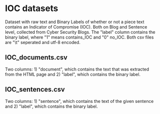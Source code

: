 # IOC datasets
Dataset with raw text and Binary Labels of whether or not a piece text contains an Indicator of Compromise (IOC). Both on Blog and Sentence level, collected from Cyber Security Blogs.  The "label" column contains the binary label, where "1" means contains_IOC and "0" no_IOC. Both csv files are "\t" seperated and utf-8 encoded.

## IOC_documents.csv
Two columns: 1) "document", which contains the text that was extracted from the HTML page and 2) "label", which contains the binary label. 

## IOC_sentences.csv
Two columns: 1) "sentence", which contains the text of the given sentence and 2) "label", which contains the binary label. 
